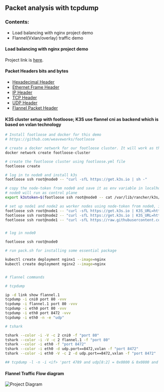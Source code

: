## Packet analysis with tcpdump

### Contents:
- Load balancing with nginx project demo
- Flannel(Vxlan/overlay) traffic demo

#### Load balancing with nginx project demo
Project link is [here](https://github.com/faysalmehedi/load_balancing_nginx_docker). 

#### Packet Headers bits and bytes

- [Hexadecimal Header](https://github.com/faysalmehedi/packet-analysis/blob/main/hexadecimal-header.png)
- [Ethernet Frame Header](https://github.com/faysalmehedi/packet-analysis/blob/main/ethernet-header.jpeg)
- [IP Header](https://github.com/faysalmehedi/packet-analysis/blob/main/ip-header.png)
- [TCP Header](https://github.com/faysalmehedi/packet-analysis/blob/main/tcp-header.jpg)
- [UDP Header](https://github.com/faysalmehedi/packet-analysis/blob/main/udp-header.png)
- [Flannel Packet Header](https://github.com/faysalmehedi/packet-analysis/blob/main/flannel/flannel.jpg)


#### K3S cluster setup with footloose; K3S use flannel cni as backend which is based on vxlan technology

```bash
# Install footloose and docker for this demo
# https://github.com/weaveworks/footloose

# create a docker network for our footloose cluster. It will work as the switch between nodes
docker network create footloose-cluster

# create the footloose cluster using footloose.yml file
footloose create

# log in to node0 and install k3s
footloose ssh root@node0 -- "curl -sfL https://get.k3s.io | sh -"

# copy the node-token from node0 and save it as env variable in localhost
# node0 will run as control plane
export k3stoken=$(footloose ssh root@node0 -- cat /var/lib/rancher/k3s/server/node-token)

# set up node1 and node2 as worker nodes using node-token from node0, it will connect worker nodes to master node
footloose ssh root@node1 -- "curl -sfL https://get.k3s.io | K3S_URL=https://node0:6443 K3S_TOKEN=$k3stoken sh - "
footloose ssh root@node2 -- "curl -sfL https://get.k3s.io | K3S_URL=https://node0:6443 K3S_TOKEN=$k3stoken sh - "
footloose ssh root@node1 -- "curl -sfL https://raw.githubusercontent.com/faysalmehedi/packet-analysis-tcpdump/main/flannel/install-packages.sh?token=GHSAT0AAAAAABRAVOO2EVNNBPO6SYG7YI52YQXP4HQ | sh -"


# log in node0

footloose ssh root@node0

# run pack.sh for installing some essential package

kubectl create deployment nginx1 --image=nginx
kubectl create deployment nginx2 --image=nginx


# flannel commands

# tcpdump

ip -d link show flannel.1
tcpdump -i cni0 port 80 -vvv
tcpdump -i flannel.1 port 80 -vvv
tcpdump -i eth0 port 80 -vvv
tcpdump -i eth0 port 8472 -vvv
tcpdump -i eth0 -n -e "udp"

# tshark

tshark --color -i -V -c 2 cni0 -f "port 80"
tshark --color -i -V -c 2 flannel.1 -f "port 80"
tshark --color -i eth0 -f "port 8472"
tshark --color -i eth0 -d udp.port==8472,vxlan -f "port 8472"
tshark --color -i eth0 -V -c 2 -d udp.port==8472,vxlan -f "port 8472"

## tcpdump -l -n -i <if> 'port 4789 and udp[8:2] = 0x0800 & 0x0800 and udp[11:4] = <vni> & 0x00FFFFFF'


```

#### Flannel Traffic Flow diagram
![Project Diagram](https://github.com/faysalmehedi/packet-analysis/blob/main/flannel/flannel-traffic-flow.png)
